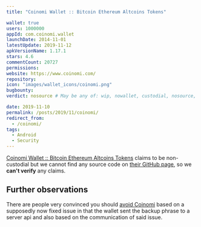 ```yaml
---
title: "Coinomi Wallet :: Bitcoin Ethereum Altcoins Tokens"

wallet: true
users: 1000000
appId: com.coinomi.wallet
launchDate: 2014-11-01
latestUpdate: 2019-11-12
apkVersionName: 1.17.1
stars: 4.6
commentCount: 20727
permissions:
website: https://www.coinomi.com/
repository:
icon: "images/wallet_icons/coinomi.png"
bugbounty:
verdict: nosource # May be any of: wip, nowallet, custodial, nosource, nonverifiable, verifiable, bounty, cert1, cert2, cert3

date: 2019-11-10
permalink: /posts/2019/11/coinomi/
redirect_from:
  - /coinomi/
tags:
  - Android
  - Security
---
```



[Coinomi Wallet :: Bitcoin Ethereum Altcoins Tokens](https://play.google.com/store/apps/details?id=com.coinomi.wallet)
claims to be non-custodial but we cannot find any source code on
[their GitHub page](https://github.com/coinomi/), so we **can't verify** any
claims.


Further observations
--------------------

There are people very convinced you should
[avoid Coinomi](https://avoid-coinomi.com) based on a supposedly now fixed issue
in that the wallet sent the backup phrase to a server api and also based on the
communication of said issue.
